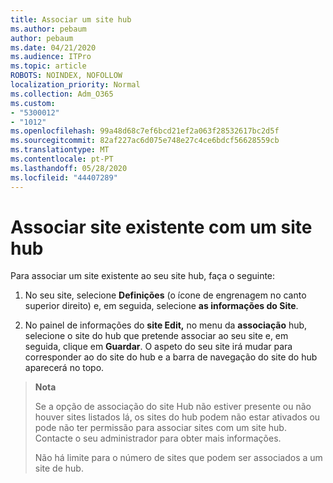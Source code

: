 ```yaml
---
title: Associar um site hub
ms.author: pebaum
author: pebaum
ms.date: 04/21/2020
ms.audience: ITPro
ms.topic: article
ROBOTS: NOINDEX, NOFOLLOW
localization_priority: Normal
ms.collection: Adm_O365
ms.custom:
- "5300012"
- "1012"
ms.openlocfilehash: 99a48d68c7ef6bcd21ef2a063f28532617bc2d5f
ms.sourcegitcommit: 82af227ac6d075e748e27c4ce6bdcf56628559cb
ms.translationtype: MT
ms.contentlocale: pt-PT
ms.lasthandoff: 05/28/2020
ms.locfileid: "44407289"
---
```

# <a name="associate-existing-site-with-a-hub-site"></a>Associar site existente com um site hub

Para associar um site existente ao seu site hub, faça o seguinte:
  
1. No seu site, selecione **Definições** (o ícone de engrenagem no canto superior direito) e, em seguida, selecione **as informações do Site**.

2. No painel de informações do **site Edit,** no menu da **associação** hub, selecione o site do hub que pretende associar ao seu site e, em seguida, clique em **Guardar**. O aspeto do seu site irá mudar para corresponder ao do site do hub e a barra de navegação do site do hub aparecerá no topo.

>**Nota**
>
>Se a opção de associação do site Hub não estiver presente ou não houver sites listados lá, os sites do hub podem não estar ativados ou pode não ter permissão para associar sites com um site hub. Contacte o seu administrador para obter mais informações.
>
>Não há limite para o número de sites que podem ser associados a um site de hub.
  